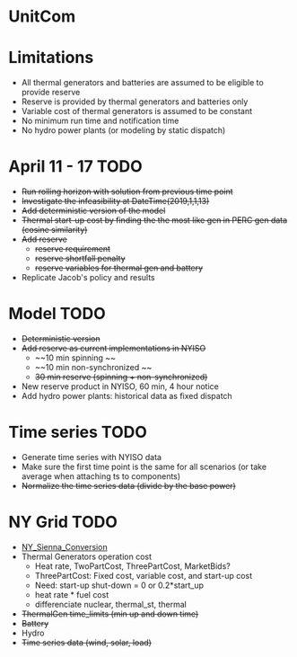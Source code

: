# UnitCom

# Limitations
- All thermal generators and batteries are assumed to be eligible to provide reserve
- Reserve is provided by thermal generators and batteries only
- Variable cost of thermal generators is assumed to be constant
- No minimum run time and notification time
- No hydro power plants (or modeling by static dispatch)

# April 11 - 17 TODO
- ~~Run rolling horizon with solution from previous time point~~
- ~~Investigate the infeasibility at DateTime(2019,1,1,13)~~
- ~~Add deterministic version of the model~~
- ~~Thermal start-up cost by finding the the most like gen in PERC gen data (cosine similarity)~~
- ~~Add reserve~~
    - ~~reserve requirement~~
    - ~~reserve shortfall penalty~~
    - ~~reserve variables for thermal gen and battery~~
- Replicate Jacob's policy and results

# Model TODO
- ~~Deterministic version~~
- ~~Add reserve as current implementations in NYISO~~
    - ~~10 min spinning ~~
    - ~~10 min non-synchronized ~~
    - ~~30 min reserve (spinning + non-synchronized)~~
- New reserve product in NYISO, 60 min, 4 hour notice
- Add hydro power plants: historical data as fixed dispatch

# Time series TODO
- Generate time series with NYISO data
- Make sure the first time point is the same for all scenarios (or take average when attaching ts to components)
- ~~Normalize the time series data (divide by the base power)~~

# NY Grid TODO
- [NY_Sienna_Conversion](https://github.com/gackermannlogan/NY_Sienna_Conversion)
- Thermal Generators operation cost 
    - Heat rate, TwoPartCost, ThreePartCost, MarketBids?
    - ThreePartCost: Fixed cost, variable cost, and start-up cost
    - Need: start-up
            shut-down = 0 or 0.2*start_up 
    - heat rate * fuel cost
    - differenciate nuclear, thermal_st, thermal
- ~~ThermalGen time_limits (min up and down time)~~
- ~~Battery~~
- Hydro
- ~~Time series data (wind, solar, load)~~



